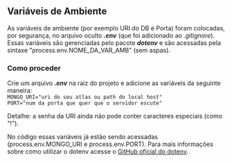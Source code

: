 ## Variáveis de Ambiente
As variáveis de ambiente (por exemplo URI do DB e Porta) foram colocadas, por segurança, no arquivo oculto ***.env*** (que foi adicionado ao *.gitignore*). Essas variáveis são gerenciadas pelo pacote ***dotenv*** e são acessadas pela sintaxe "process.env.NOME_DA_VAR_AMB" (sem aspas).

### Como proceder
Crie um arquivo ***.env*** na raiz do projeto e adicione as variáveis da seguinte maneira:  
`MONGO_URI="uri do seu atlas ou path do local host"`  
`PORT="num da porta que quer que o servidor escute"`  
  
Detalhe: a senha da URI ainda não pode conter caracteres especiais (como "!").  
  
No código essas variáveis já estão sendo acessadas (process.env.MONGO_URI e process.env.PORT). Para mais informações sobre como utilizar o dotenv acesse o [GitHub oficial do dotenv](https://github.com/motdotla/dotenv).
